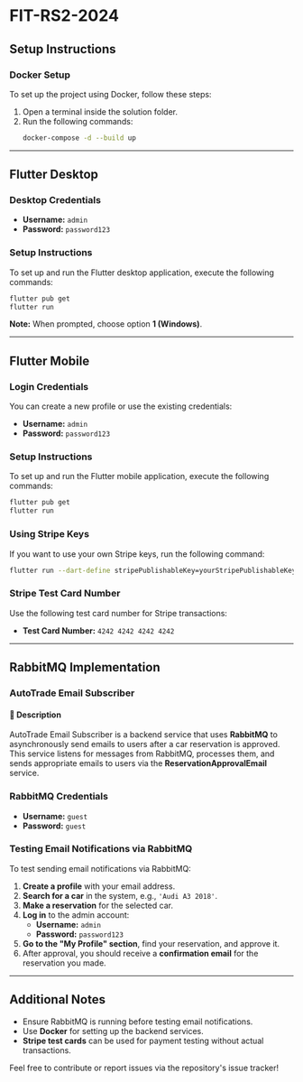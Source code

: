 # FIT-RS2-2024

## Setup Instructions

### Docker Setup
To set up the project using Docker, follow these steps:

1. Open a terminal inside the solution folder.
2. Run the following commands:
   ```sh
   docker-compose -d --build up
   ```

---

## Flutter Desktop

### Desktop Credentials
- **Username:** `admin`
- **Password:** `password123`

### Setup Instructions
To set up and run the Flutter desktop application, execute the following commands:

```sh
flutter pub get
flutter run
```

**Note:** When prompted, choose option **1 (Windows)**.

---

## Flutter Mobile

### Login Credentials
You can create a new profile or use the existing credentials:
- **Username:** `admin`
- **Password:** `password123`

### Setup Instructions
To set up and run the Flutter mobile application, execute the following commands:

```sh
flutter pub get
flutter run
```

### Using Stripe Keys
If you want to use your own Stripe keys, run the following command:
```sh
flutter run --dart-define stripePublishableKey=yourStripePublishableKey --dart-define stripeSecretKey=yourStripeSecretKey
```

### Stripe Test Card Number
Use the following test card number for Stripe transactions:
- **Test Card Number:** `4242 4242 4242 4242`

---

## RabbitMQ Implementation

### AutoTrade Email Subscriber

#### 📩 Description
AutoTrade Email Subscriber is a backend service that uses **RabbitMQ** to asynchronously send emails to users after a car reservation is approved. This service listens for messages from RabbitMQ, processes them, and sends appropriate emails to users via the **ReservationApprovalEmail** service.

### RabbitMQ Credentials
- **Username:** `guest`
- **Password:** `guest`

### Testing Email Notifications via RabbitMQ
To test sending email notifications via RabbitMQ:

1. **Create a profile** with your email address.
2. **Search for a car** in the system, e.g., `'Audi A3 2018'`.
3. **Make a reservation** for the selected car.
4. **Log in** to the admin account:
   - **Username:** `admin`
   - **Password:** `password123`
5. **Go to the "My Profile" section**, find your reservation, and approve it.
6. After approval, you should receive a **confirmation email** for the reservation you made.

---

## Additional Notes
- Ensure RabbitMQ is running before testing email notifications.
- Use **Docker** for setting up the backend services.
- **Stripe test cards** can be used for payment testing without actual transactions.

Feel free to contribute or report issues via the repository's issue tracker!

